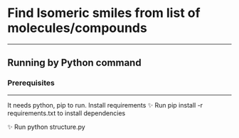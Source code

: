 # Find Isomeric smiles from list of molecules/compounds 



---

## Running by Python command

### Prerequisites
---

It needs python, pip to run. Install requirements
:sparkles: Run pip install -r requirements.txt to install dependencies

:sparkles: Run python structure.py
